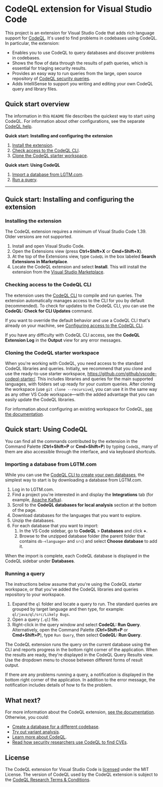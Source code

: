 # CodeQL extension for Visual Studio Code

This project is an extension for Visual Studio Code that adds rich language support for [CodeQL](https://help.semmle.com/codeql). It's used to find problems in codebases using CodeQL. In particular, the extension:

* Enables you to use CodeQL to query databases and discover problems in codebases.
* Shows the flow of data through the results of path queries, which is essential for triaging security results.
* Provides an easy way to run queries from the large, open source repository of [CodeQL security queries](https://github.com/Semmle/ql).
* Adds IntelliSense to support you writing and editing your own CodeQL query and library files.

## Quick start overview

The information in this `README` file describes the quickest way to start using CodeQL.
For information about other configurations, see the separate [CodeQL help](https://help.semmle.com/codeql/codeql-for-vscode.html).

**Quick start: Installing and configuring the extension**

1. [Install the extension](#installing-the-extension).
1. [Check access to the CodeQL CLI](#checking-access-to-the-codeql-cli).
1. [Clone the CodeQL starter workspace](#cloning-the-codeql-starter-workspace).

**Quick start: Using CodeQL**

1. [Import a database from LGTM.com](#importing-a-database-from-lgtmcom).
1. [Run a query](#running-a-query).

-----

## Quick start: Installing and configuring the extension

### Installing the extension

The CodeQL extension requires a minimum of Visual Studio Code 1.39. Older versions are not supported.

1. Install and open Visual Studio Code.
1. Open the Extensions view (press **Ctrl+Shift+X** or **Cmd+Shift+X**).
1. At the top of the Extensions view, type `CodeQL` in the box labeled **Search Extensions in Marketplace**.
1. Locate the CodeQL extension and select **Install**. This will install the extension from the [Visual Studio Marketplace](https://marketplace.visualstudio.com/items?itemName=github.vscode-codeql).

### Checking access to the CodeQL CLI

The extension uses the [CodeQL CLI](https://help.semmle.com/codeql/codeql-cli.html) to compile and run queries. The extension automatically manages access to the CLI for you by default (recommended). To check for updates to the CodeQL CLI, you can use the **CodeQL: Check for CLI Updates** command.

If you want to override the default behavior and use a CodeQL CLI that's already on your machine, see [Configuring access to the CodeQL CLI](https://help.semmle.com/codeql/codeql-for-vscode/procedures/setting-up.html#configuring-access-to-the-codeql-cli).

If you have any difficulty with CodeQL CLI access, see the **CodeQL Extension Log** in the **Output** view for any error messages.

### Cloning the CodeQL starter workspace

When you're working with CodeQL, you need access to the standard CodeQL libraries and queries.
Initially, we recommend that you clone and use the ready-to-use starter workspace, https://github.com/github/vscode-codeql-starter/.
This includes libraries and queries for the main supported languages, with folders set up ready for your custom queries. After cloning the workspace (use `git clone --recursive`), you can use it in the same way as any other VS Code workspace—with the added advantage that you can easily update the CodeQL libraries.

For information about configuring an existing workspace for CodeQL, [see the documentation](https://help.semmle.com/codeql/codeql-for-vscode/procedures/setting-up.html#updating-an-existing-workspace-for-codeql).

## Quick start: Using CodeQL

You can find all the commands contributed by the extension in the Command Palette (**Ctrl+Shift+P** or **Cmd+Shift+P**) by typing `CodeQL`, many of them are also accessible through the interface, and via keyboard shortcuts.

### Importing a database from LGTM.com

While you can use the [CodeQL CLI to create your own databases](https://help.semmle.com/codeql/codeql-cli/procedures/create-codeql-database.html), the simplest way to start is by downloading a database from LGTM.com.

1. Log in to LGTM.com.
1. Find a project you're interested in and display the **Integrations** tab (for example, [Apache Kafka](https://lgtm.com/projects/g/apache/kafka/ci/)).
1. Scroll to the **CodeQL databases for local analysis** section at the bottom of the page.
1. Download databases for the languages that you want to explore.
1. Unzip the databases.
1. For each database that you want to import:
    1. In the VS Code sidebar, go to **CodeQL** > **Databases** and click **+**.
    1. Browse to the unzipped database folder (the parent folder that contains `db-<language>` and `src`) and select **Choose database** to add it.

When the import is complete, each CodeQL database is displayed in the CodeQL sidebar under **Databases**.

### Running a query

The instructions below assume that you're using the CodeQL starter workspace, or that you've added the CodeQL libraries and queries repository to your workspace.

1. Expand the `ql` folder and locate a query to run. The standard queries are grouped by target language and then type, for example: `ql/java/ql/src/Likely Bugs`.
1. Open a query (`.ql`) file.
3. Right-click in the query window and select **CodeQL: Run Query**. Alternatively, open the Command Palette (**Ctrl+Shift+P** or **Cmd+Shift+P**), type `Run Query`, then select **CodeQL: Run Query**.

The CodeQL extension runs the query on the current database using the CLI and reports progress in the bottom right corner of the application.
When the results are ready, they're displayed in the CodeQL Query Results view. Use the dropdown menu to choose between different forms of result output.

If there are any problems running a query, a notification is displayed in the bottom right corner of the application. In addition to the error message, the notification includes details of how to fix the problem.

## What next?

For more information about the CodeQL extension, [see the documentation](https://help.semmle.com/codeql/codeql-for-vscode.html). Otherwise, you could:

* [Create a database for a different codebase](https://help.semmle.com/codeql/codeql-cli/procedures/create-codeql-database.html).
* [Try out variant analysis](https://help.semmle.com/QL/learn-ql/ql-training.html).
* [Learn more about CodeQL](https://help.semmle.com/QL/learn-ql/).
* [Read how security researchers use CodeQL to find CVEs](https://securitylab.github.com/research).

## License

The CodeQL extension for Visual Studio Code is [licensed](LICENSE.md) under the MIT License. The version of CodeQL used by the CodeQL extension is subject to the [CodeQL Research Terms & Conditions](https://securitylab.github.com/tools/codeql/license).
